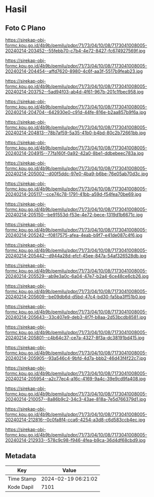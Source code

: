 # Hasil

## Foto C Plano

https://sirekap-obj-formc.kpu.go.id/4b9b/pemilu/pdpr/71/73/04/10/08/7173041008005-20240214-203452--55febb70-c7b4-4e72-8427-fc674927569f.jpg

https://sirekap-obj-formc.kpu.go.id/4b9b/pemilu/pdpr/71/73/04/10/08/7173041008005-20240214-204454--affd7620-8980-4c6f-aa3f-5517b9feab23.jpg

https://sirekap-obj-formc.kpu.go.id/4b9b/pemilu/pdpr/71/73/04/10/08/7173041008005-20240214-203752--5ad94f03-ab4d-4f61-967b-201c1fbec958.jpg

https://sirekap-obj-formc.kpu.go.id/4b9b/pemilu/pdpr/71/73/04/10/08/7173041008005-20240214-204704--642930e0-c91d-44fe-816e-b2aa857b9f6a.jpg

https://sirekap-obj-formc.kpu.go.id/4b9b/pemilu/pdpr/71/73/04/10/08/7173041008005-20240214-204813--78b7af59-5a35-41b0-b4bd-80c2b72661bb.jpg

https://sirekap-obj-formc.kpu.go.id/4b9b/pemilu/pdpr/71/73/04/10/08/7173041008005-20240214-204915--77fa160f-0a92-42a0-8be1-ddbebeec783a.jpg

https://sirekap-obj-formc.kpu.go.id/4b9b/pemilu/pdpr/71/73/04/10/08/7173041008005-20240214-205002--d00f5ddc-97e0-4ba9-b6be-76e05ab70d3c.jpg

https://sirekap-obj-formc.kpu.go.id/4b9b/pemilu/pdpr/71/73/04/10/08/7173041008005-20240214-205117--cce74c78-1791-41bb-a59d-f54fea70be69.jpg

https://sirekap-obj-formc.kpu.go.id/4b9b/pemilu/pdpr/71/73/04/10/08/7173041008005-20240214-205150--be91553d-f53e-4e72-bece-1319d1b6671c.jpg

https://sirekap-obj-formc.kpu.go.id/4b9b/pemilu/pdpr/71/73/04/10/08/7173041008005-20240214-205242--f0817575-afea-4eab-b9f7-e41de087c4f6.jpg

https://sirekap-obj-formc.kpu.go.id/4b9b/pemilu/pdpr/71/73/04/10/08/7173041008005-20240214-205442--d944a28d-efcf-45ee-847a-54af326528db.jpg

https://sirekap-obj-formc.kpu.go.id/4b9b/pemilu/pdpr/71/73/04/10/08/7173041008005-20240214-205529--ab9e3a0c-6a04-47e7-b2a4-6ce48ce6cb26.jpg

https://sirekap-obj-formc.kpu.go.id/4b9b/pemilu/pdpr/71/73/04/10/08/7173041008005-20240214-205609--be09db6d-d5bd-47c4-bd30-fa5ba3ff51b0.jpg

https://sirekap-obj-formc.kpu.go.id/4b9b/pemilu/pdpr/71/73/04/10/08/7173041008005-20240214-205643--33c407e9-deb3-4f7f-b8aa-2d53bcdb8581.jpg

https://sirekap-obj-formc.kpu.go.id/4b9b/pemilu/pdpr/71/73/04/10/08/7173041008005-20240214-205801--c4b64c37-ce7a-4327-8f3a-dc38191bd415.jpg

https://sirekap-obj-formc.kpu.go.id/4b9b/pemilu/pdpr/71/73/04/10/08/7173041008005-20240214-205905--93a546c4-9bfd-4d7a-bbb2-46d43f4f22c7.jpg

https://sirekap-obj-formc.kpu.go.id/4b9b/pemilu/pdpr/71/73/04/10/08/7173041008005-20240214-205954--a2c77ec4-a16c-4169-9a4c-39e9cd9fa408.jpg

https://sirekap-obj-formc.kpu.go.id/4b9b/pemilu/pdpr/71/73/04/10/08/7173041008005-20240214-210057--8a86b9c2-34c3-43ae-818a-7e5d766379d1.jpg

https://sirekap-obj-formc.kpu.go.id/4b9b/pemilu/pdpr/71/73/04/10/08/7173041008005-20240214-212816--0c0fa8f4-cca6-4254-a3d8-c6d583ccb4ec.jpg

https://sirekap-obj-formc.kpu.go.id/4b9b/pemilu/pdpr/71/73/04/10/08/7173041008005-20240214-212933--578c9c98-f946-4fea-b9ca-36d4df68cbd9.jpg


## Metadata

| Key        | Value               |
| ---------- | ------------------- |
| Time Stamp | 2024-02-19 06:21:02 |
| Kode Dapil | 7101                |



